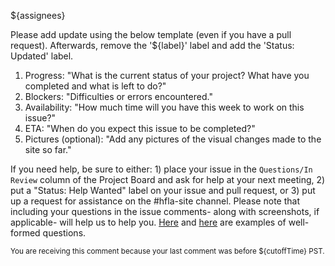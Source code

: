 ${assignees}

Please add update using the below template (even if you have a pull request). Afterwards, remove the '${label}' label and add the 'Status: Updated' label.
1. Progress: "What is the current status of your project? What have you completed and what is left to do?"
2. Blockers: "Difficulties or errors encountered."
3. Availability: "How much time will you have this week to work on this issue?"
4. ETA: "When do you expect this issue to be completed?"
5. Pictures (optional): "Add any pictures of the visual changes made to the site so far."

If you need help, be sure to either: 1) place your issue in the `Questions/In Review` column of the Project Board and ask for help at your next meeting, 2) put a "Status: Help Wanted" label on your issue and pull request, or 3) put up a request for assistance on the #hfla-site channel. Please note that including your questions in the issue comments- along with screenshots, if applicable- will help us to help you. [Here](https://github.com/hackforla/website/issues/1619#issuecomment-897315561) and [here](https://github.com/hackforla/website/issues/1908#issuecomment-877908152) are examples of well-formed questions.

<sub>You are receiving this comment because your last comment was before ${cutoffTime} PST.</sub>

